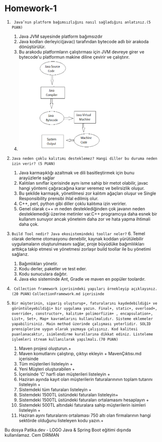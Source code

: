 # Homework-1

1. ` Java’nın platform bağımsızlığını nasıl sağladığını anlatınız.(5 PUAN)`
   1. Java JVM sayesinde platform bağımsızdır
   2. Java kodları derleyici(javac) tarafından bytecode adlı bir arakoda dönüştürülür.
   3. Bu arakodu platformların çalıştırması için JVM devreye girer ve bytecode'u platformun makine diline çevirir ve
      çalıştırır.
   4. <img height="300" src="image/jvm.png" width="300" />

2. `Java neden çoklu kalıtımı desteklemez? Hangi diller bu duruma neden izin verir? (5 PUAN)`
   1. Java karmaşıklığı azaltmak ve dili basitleştirmek için bunu arayüzlerle sağlar
   2. Kalıtılan sınıflar içerisinde aynı isme sahip bir metot olabilir, javac hangi yöntemi çağıracağına karar veremez
      ve belirsizlik oluşur.
   3. Bu şekilde karmaşık, yönetilmesi zor kalıtım ağaçları oluşur ve Single Responsibility prensibi ihlal edilmiş olur.
   4. C++, perl, python gibi diller çoklu kalıtıma izin verirler.
   5. Genel olarak c++ ın neden desteklediğinden çok javanın neden desteklemediği üzerine metinler var.C++ programcıya
      daha esnek bir kullanım sunuyor ancak yöneteim daha zor ve hata yapma ihtimali daha çok.
3. `Build Tool nedir? Java ekosistemindeki toollar neler?`
   6. Temel olarak derleme otomasyonu denebilir, kaynak koddan yürütülebilir uygulamaların oluşturulmasını sağlar, proje
      büyüdüke bağımlılıkları arttıkça takip etmesi ve yönetmesi zorlaşır build toollar ile bu yönetimi sağlarız.
      1. Bağımlıkları yönetir.
      2. Kodu derler, paketler ve test eder.
      3. Kodu sunuculara dağıtır.
      4. Java eko sisteminde Ant, Gradle ve maven en popüler toolardır.
4. ` Collection framework içerisindeki
   yapıları örnekleyip açıklayınız. (20 PUAN)`
   `CollectionFramework.md içerisinde`
5. `Bir müşterinin, sipariş oluşturup+, faturalarını kaydedebildiği+ ve görüntüleyebildiği+ bir uygulama
   yazın.
   Final+, static+, overload+, override+, constructor+, kalıtım+
   polimorfizim+ , encapsulation+, List+, Set+, Map+ kavramlarını kullanılmalıdır.
   Sisteme eklemeler yapabilirsiniz.
   Main method üzerinde çalışması yeterlidir.
   SOLID prensiplerine uygun olarak yazmaya çalışınız.
   Kod kalitesi puanlanacaktır, isimlendirme kurallarına dikkat ediniz.
   Listeleme işlemleri stream kullanılarak yapılmalı.(70 PUAN)`

   1. Maven projesi oluşturun.+
   2. Maven komutlarını çalıştırıp, çıktıyı ekleyin + MavenÇıktısı.md içerisinde
   3. Tüm müşterileri listeleyin +
   4. Yeni Müşteri oluşturabilen +
   5. İçerisinde ‘C’ harfi olan müşterileri listeleyin +
   6. Haziran ayında kayıt olan müşterilerin faturalarınının toplam tutarını listeleyin +
   7. Sistemdeki tüm faturaları listeleyin +
   8. Sistemdeki 1500TL üstündeki faturaları listeleyin+
   9. Sistemdeki 1500TL üstündeki faturaları ortalamasını hesaplayın +
   10. Sistemdeki 500TL altındaki faturalara sahip müşterilerin isimleri listeleyin +
   11. Haziran ayını faturalarını ortalaması 750 altı olan firmalarının hangi sektörde olduğunu listeleyen kodu yazın.+

Bu dosya Patika.dev - LOGO Java & Spring Boot eğitimi dışında kullanılamaz.
Cem DIRMAN
